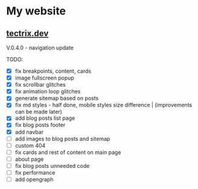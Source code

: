 # My website
## [tectrix.dev](https://www.tectrix.dev)

V.0.4.0 - navigation update

TODO:
- [x] fix breakpoints, content, cards
- [x] image fullscreen popup
- [x] fix scrollbar glitches
- [x] fix animation loop glitches
- [x] generate sitemap based on posts
- [x] fix md styles - half done, mobile styles size difference | (improvements can be made later)
- [x] add blog posts list page
- [x] fix blog posts footer
- [x] add navbar
- [ ] add images to blog posts and sitemap
- [ ] custom 404
- [ ] fix cards and rest of content on main page
- [ ] about page
- [ ] fix blog posts unneeded code
- [ ] fix performance
- [ ] add opengraph
